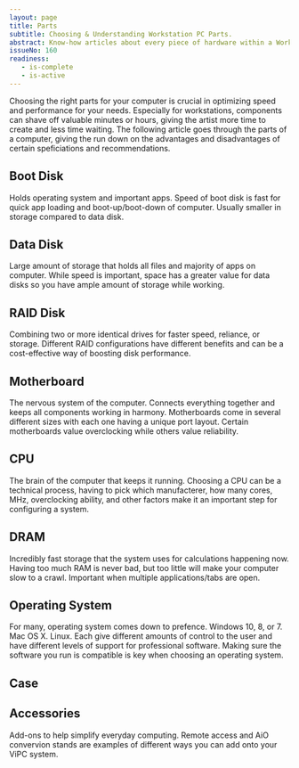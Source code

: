 ```yaml
---
layout: page
title: Parts
subtitle: Choosing & Understanding Workstation PC Parts.
abstract: Know-how articles about every piece of hardware within a Workstation PC. Get a better idea on how each component affects performance and how to choose the the right one for you.
issueNo: 160
readiness:
   - is-complete
   - is-active
---
```


Choosing the right parts for your computer is crucial in optimizing speed and performance for your needs. Especially for workstations, components can shave off valuable minutes or hours, giving the artist more time to create and less time waiting. The following article goes through the parts of a computer, giving the run down on the advantages and disadvantages of certain speficiations and recommendations. 

## Boot Disk
Holds operating system and important apps. Speed of boot disk is fast for quick app loading and boot-up/boot-down of computer. Usually smaller in storage compared to data disk.


## Data Disk
Large amount of storage that holds all files and majority of apps on computer. While speed is important, space has a greater value for data disks so you have ample amount of storage while working. 


## RAID Disk
Combining two or more identical drives for faster speed, reliance, or storage. Different RAID configurations have different benefits and can be a cost-effective way of boosting disk performance.


## Motherboard
The nervous system of the computer. Connects everything together and keeps all components working in harmony. Motherboards come in several different sizes with each one having a unique port layout. Certain motherboards value overclocking while others value reliability.


## CPU
The brain of the computer that keeps it running. Choosing a CPU can be a technical process, having to pick which manufacterer, how many cores, MHz, overclocking ability, and other factors make it an important step for configuring a system.


## DRAM
Incredibly fast storage that the system uses for calculations happening now. Having too much RAM is never bad, but too little will make your computer slow to a crawl. Important when multiple applications/tabs are open. 


## Operating System
For many, operating system comes down to prefence. Windows 10, 8, or 7. Mac OS X. Linux. Each give different amounts of control to the user and have different levels of support for professional software. Making sure the software you run is compatible is key when choosing an operating system.


## Case



## Accessories
Add-ons to help simplify everyday computing. Remote access and AiO convervion stands are examples of different ways you can add onto your ViPC system.

